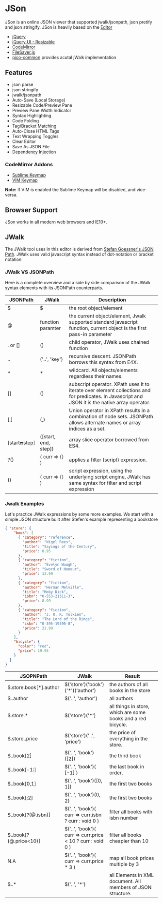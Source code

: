 # JSon

JSon is an online JSON viewer that supported jwalk/jsonpath, json pretify and json stringify.
JSon is heavily based on the [Editor](https://markhillard.github.io/Editor/)

- [jQuery](http://jquery.com/)
- [jQuery UI - Resizable](https://jqueryui.com/resizable/)
- [CodeMirror](https://codemirror.net/)
- [FileSaver.js](https://github.com/eligrey/FileSaver.js)
- [pico-common](https://github.com/ldarren/pico-common/bin/pico.js) provides acutal jWalk implementation

## Features

- json parse
- json stringify
- jwalk/jsonpath
- Auto-Save (Local Storage)
- Resizable Code/Preview Pane
- Preview Pane Width Indicator
- Syntax Highlighting
- Code Folding
- Tag/Bracket Matching
- Auto-Close HTML Tags
- Text Wrapping Toggles
- Clear Editor
- Save As JSON File
- Dependency Injection

### CodeMirror Addons

- [Sublime Keymap](https://codemirror.net/demo/sublime.html)
- [VIM Keymap](https://codemirror.net/demo/vim.html)

**Note:** If VIM is enabled the Sublime Keymap will be disabled, and vice-versa.

## Browser Support

JSon works in all modern web browsers and IE10+.

## JWalk

The JWalk tool uses in this editor is derived from [Stefan Goessner's JSON Path](http://goessner.net/articles/JsonPath/). JWalk uses valid javascript syntax instead of dot-notation or bracket notation

### JWalk VS JSONPath

Here is a complete overview and a side by side comparison of the JWalk syntax elements with its JSONPath counterparts.

| JSONPath | JWalk | Description |
| ------------- | ------------- | ------------- |
| $ | $ | the root object/element |
| @ | function paramter | the current object/element, Jwalk supported standard javascript function, current object is the first pass-in parameter |
| . or [] | () | child operator, JWalk uses chained function |
| .. | ('..', 'key') | recursive descent. JSONPath borrows this syntax from E4X. |
| * | * | wildcard. All objects/elements regardless their names. |
| [] | () | subscript operator. XPath uses it to iterate over element collections and for predicates. In Javascript and JSON it is the native array operator. |
| [,] | (,) | Union operator in XPath results in a combination of node sets. JSONPath allows alternate names or array indices as a set. |
| [start:end:step] | ([start, end, step]) | array slice operator borrowed from ES4. |
| ?() | ( curr => {} ) | applies a filter (script) expression. |
| () | ( curr => {} ) | script expression, using the underlying script engine, JWalk has same syntax for filter and script expression |

### Jwalk Examples

Let's practice JWalk expressions by some more examples. We start with a simple JSON structure built after Stefen's example representing a bookstore

```json
{ "store": {
    "book": [ 
      { "category": "reference",
        "author": "Nigel Rees",
        "title": "Sayings of the Century",
        "price": 8.95
      },
      { "category": "fiction",
        "author": "Evelyn Waugh",
        "title": "Sword of Honour",
        "price": 12.99
      },
      { "category": "fiction",
        "author": "Herman Melville",
        "title": "Moby Dick",
        "isbn": "0-553-21311-3",
        "price": 8.99
      },
      { "category": "fiction",
        "author": "J. R. R. Tolkien",
        "title": "The Lord of the Rings",
        "isbn": "0-395-19395-8",
        "price": 22.99
      }
    ],
    "bicycle": {
      "color": "red",
      "price": 19.95
    }
  }
}
```
| JSOPNPath | JWalk | Result |
| ------------- | ------------- | ------------- |
| $.store.book[*].author | $('store')('book')('*')('author') | the authors of all books in the store |
| $..author | $('..', 'author') | all authors |
| $.store.* | $('store')('*') | all things in store, which are some books and a red bicycle. |
| $.store..price | $('store')('..', 'price') | the price of everything in the store. |
| $..book[2] | $('..', 'book')([2]) | the third book |
| $..book[-1:] | $('..', 'book')( [-1] ) | the last book in order. |
| $..book[0,1] | $('..', 'book')([0, 1]) | the first two books |
| $..book[:2] | $('..', 'book')(0, 2) | the first two books |
| $..book[?(@.isbn)] | $('..', 'book')( curr => curr.isbn ? curr : void 0 ) | filter all books with isbn number |
| $..book[?(@.price<10)] | $('..', 'book')( curr => curr.price < 10 ? curr : void 0 ) | filter all books cheapier than 10 |
| N.A | $('..', 'book')( curr => curr.price * 3 ) | map all book prices multiple by 3 |
| $..* | $('..', '*') | all Elements in XML document. All members of JSON structure. |
